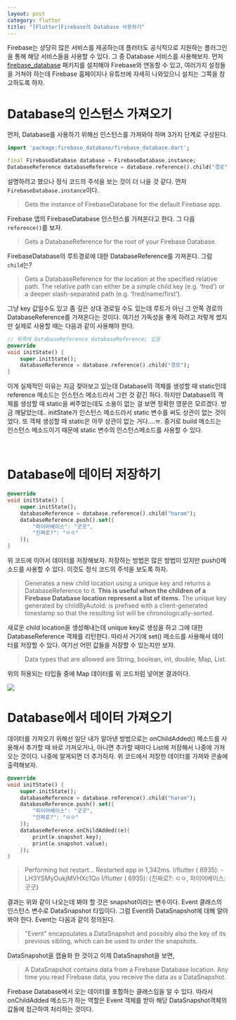 ```yaml
---
layout: post
category: flutter
title: "[Flutter]Firebase의 Database 사용하기"
---
```


Firebase는 상당히 많은 서비스를 제공하는데 플러터도 공식적으로 지원하는 플러그인을 통해 해당 서비스들을 사용할 수 있다. 그 중 Database 서비스를 사용해보자. 먼저 [firebase_database](https://pub.dartlang.org/packages/firebase_database) 패키지를 설치해야 Firebase와 연동할 수 있고, 여러가지 설정들을 거쳐야 하는데 Firebase 홈페이지나 유튜브에 자세히 나와있으니 설치는 그쪽을 참고하도록 하자.

# Database의 인스턴스 가져오기

먼저, Database를 사용하기 위해선 인스턴스를 가져와야 하며 3가지 단계로 구성된다.

```dart
import 'package:firebase_database/firebase_database.dart';

final FirebaseDatabase database = FirebaseDatabase.instance;
DatabaseReference databaseReference = database.reference().child("경로");
```

설명하려고 했으나 정식 코드의 주석을 보는 것이 더 나을 것 같다. 먼저 `FirebaseDatabase.instance`이다.

> Gets the instance of FirebaseDatabase for the default Firebase app.

Firebase 앱의 FirebaseDatabase 인스턴스를 가져온다고 한다. 그 다음 `reference()`를 보자.

> Gets a DatabaseReference for the root of your Firebase Database.

FirebaseDatabase의 루트경로에 대한 DatabaseReference를 가져온다. 그럼 `child`는?

> Gets a DatabaseReference for the location at the specified relative path. The relative path can either be a simple child key (e.g. ‘fred’) or a deeper slash-separated path (e.g. ‘fred/name/first’).

그냥 key 값일수도 있고 좀 깊은 상대 경로일 수도 있는데 루트가 아닌 그 안쪽 경로의 DatabaseReference를 가져온다는 것이다. 여기선 가독성을 좋게 하려고 저렇게 썼지만 실제로 사용할 때는 다음과 같이 사용해야 한다.

```dart
// 위쪽에 DatabaseReference databaseReference; 있음
@override
void initState() {
    super.initState();
    databaseReference = database.reference().child("경로");
}
```

이게 실제적인 이유는 지금 찾아보고 있는데 Database의 객체를 생성할 때 static인데 reference 메소드는 인스턴스 메소드라서 그런 것 같긴 하다. 하지만 Database의 객체를 생성할 때 static을 써주었는데도 소용이 없는 걸 보면 정확한 영문은 모르겠다. 방금 깨달았는데.. initState가 인스턴스 메소드라서 static 변수를 써도 상관이 없는 것이었다. 또 객체 생성할 때 static은 아무 상관이 없는 거다....ㅠ. 증거로 build 메소드는 인스턴스 메소드이기 때문에 static 변수의 인스턴스메소드를 사용할 수 있다.

<br>

# Database에 데이터 저장하기

```dart
@override
void initState() {
    super.initState();
    databaseReference = database.reference().child("haram");
    databaseReference.push().set({
	    "파이어베이스": "굿굿",
	    "진짜로?": "ㅇㅇ"
    });
}
```

위 코드에 이어서 데이터를 저장해보자. 저장하는 방법은 많은 방법이 있지만 push()메소드를 사용할 수 있다. 이것도 정식 코드의 주석을 보도록 하자.

> Generates a new child location using a unique key and returns a DatabaseReference to it. **This is useful when the children of a Firebase Database location represent a list of items.** The unique key generated by childByAutoId: is prefixed with a client-generated timestamp so that the resulting list will be chronologically-sorted.

새로운 child location을 생성해내는데 unique key로 생성을 하고 그에 대한 DatabaseReference 객체를 리턴한다. 따라서 거기에 set() 메소드를 사용해서 데이터를 저장할 수 있다. 여기선 어떤 값들을 저장할 수 있는지만 보자.

> Data types that are allowed are String, boolean, int, double, Map, List.

위의 허용되는 타입들 중에 Map 데이터를 위 코드처럼 넣어본 결과이다.

<img src="https://user-images.githubusercontent.com/35518072/42674902-88f3c9d8-86ac-11e8-80e4-9f86022b1276.png">

<br>

# Database에서 데이터 가져오기

데이터를 가져오기 위해선 일단 내가 알아낸 방법으로는 onChildAdded() 메소드를 사용해서 추가할 때 바로 가져오거나, 아니면 추가할 때마다 List에 저장해서 나중에 가져오는 것이다. 나중에 알게되면 더 추가하자. 위 코드에서 저장한 데이터를 가져와 콘솔에 출력해보자.

```dart
@override
void initState() {
    super.initState();
    databaseReference = database.reference().child("haram");
    databaseReference.push().set({
	    "파이어베이스": "굿굿",
	    "진짜로?": "ㅇㅇ"
    });
    databaseReference.onChildAdded((e){
        print(e.snapshot.key);
        print(e.snapshot.value);
    });
}
```

> Performing hot restart...
> Restarted app in 1,342ms.
> I/flutter ( 6935): -LH3YSMyOukjMVHXc1Qo
> I/flutter ( 6935): {진짜로?: ㅇㅇ, 파이어베이스: 굿굿}

결과는 위와 같이 나오는데 봐야 할 것은 snapshot이라는 변수이다. Event 클래스의 인스턴스 변수로 DataSnapshot 타입이다. 그럼 Event와 DataSnapshot에 대해 알아봐야 한다. Event는 다음과 같이 정의된다.

> "Event" encapsulates a DataSnapshot and possibly also the key of its previous sibling, which can be used to order the snapshots.

DataSnapshot을 캡슐화 한 것이고 이제 DataSnapshot을 보면,

> A DataSnapshot contains data from a Firebase Database location. Any time you read Firebase data, you receive the data as a DataSnapshot.

Firebase Database에서 오는 데이터를 포함하는 클래스임을 알 수 있다. 따라서 onChildAdded 메소드가 하는 역할은 Event 객체를 받아 해당 DataSnapshot객체의 값들에 접근하여 처리하는 것이다.